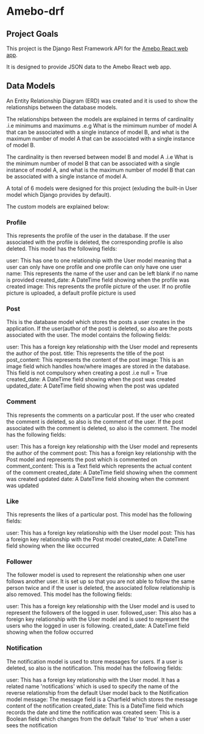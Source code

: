 # Amebo-drf

## Project Goals
This project is the Django Rest Framework API for the [Amebo React web app](https://github.com/sategie/Amebo). 

It is designed to provide JSON data to the Amebo React web app.

## Data Models
An Entity Relationship Diagram (ERD) was created and it is used to show the relationships between the database models.

The relationships between the models are explained in terms of cardinality .i.e minimums and maximums .e.g What is the mimimum number of model A that can be associated with a single instance of model B, and what is the maximum number of model A that can be associated with a single instance of model B.

The cardinality is then reversed between model B and model A .i.e What is the minimum number of model B that can be associated with a single instance of model A, and what is the maximum number of model B that can be associated with a single instance of model A.

A total of 6 models were designed for this project (exluding the built-in User model which Django provides by default).

The custom models are explained below:

### **Profile**
This represents the profile of the user in the database.
If the user associated with the profile is deleted, the corresponding profile is also deleted.
This model has the following fields:

user: This has one to one relationship with the User model meaning that a user can only have one profile and one profile can only have one user
name: This represents the name of the user and can be left blank if no name is provided
created_date: A DateTime field showing when the profile was created
image: This represents the profile picture of the user. If no profile picture is uploaded, a default profile picture is used

### **Post**
This is the database model which stores the posts a user creates in the application.
If the user(author of the post) is deleted, so also are the posts associated with the user.
The model contains the following fields:

user: This has a foreign key relationship with the User model and represents the author of the post.
title: This represents the title of the post
post_content: This represents the content of the post
image: This is an image field which handles how/where images are stored in the database. This field is not compulsory when creating a post .i.e null = True
created_date: A DateTime field showing when the post was created
updated_date: A DateTime field showing when the post was updated

### **Comment**
This represents the comments on a particular post.
If the user who created the comment is deleted, so also is the comment of the user.
If the post associated with the comment is deleted, so also is the comment.
The model has the following fields:

user: This has a foreign key relationship with the User model and represents the author of the comment
post: This has a foreign key relationship with the Post model and represents the post which is commented on
comment_content: This is a Text field which represents the actual content of the comment
created_date: A DateTime field showing when the comment was created
updated date: A DateTime field showing when the comment was updated

### **Like**
This represents the likes of a particular post.
This model has the following fields:

user: This has a foreign key relationship with the User model
post: This has a foreign key relationship with the Post model
created_date: A DateTime field showing when the like occurred

### **Follower**
The follower model is used to represent the relationship when one user follows another user.
It is set up so that you are not able to follow the same person twice and if the user is deleted, the associated follow relationship is also removed.
This model has the following fields:

user: This has a foreign key relationship with the User model and is used to represent the followers of the logged in user.
followed_user: This also has a foreign key relationship with the User model and is used to represent the users who the logged in user is following.
created_date: A DateTime field showing when the follow occurred

### **Notification**
The notification model is used to store messages for users. If a user is deleted, so also is the notification.
This model has the following fields:

user: This has a foreign key relationship with the User model. It has a related name 'notifications' which is used to specify the name of the reverse relationship from the default User model back to the Notification model
message: The message field is a Charfield which stores the message content of the notification
created_date: This is a DateTime field which records the date and time the notification was created
seen: This is a Boolean field which changes from the default 'false' to 'true' when a user sees the notification